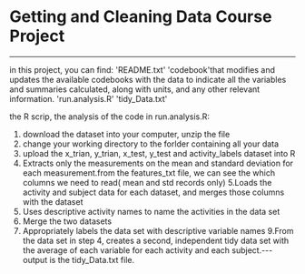 # Getting and Cleaning Data Course Project
---
in this project, you can find: 
'README.txt'
'codebook'that modifies and updates the available codebooks with the data to indicate all the variables and summaries  calculated, along with units, and any other relevant information.
'run.analysis.R'
'tidy_Data.txt'

the R scrip, the analysis of the code in run.analysis.R:
1. download the dataset into your computer, unzip the file
2. change your working directory to the forlder containing all your data
3. upload the x_trian, y_trian, x_test, y_test and activity_labels dataset into R
4. Extracts only the measurements on the mean and standard deviation for each measurement.from the features_txt file, we can see the which columns we need to read( mean and std records only)
5.Loads the activity and subject data for each dataset, and merges those columns with the dataset
6. Uses descriptive activity names to name the activities in the data set
7. Merge the two datasets
8. Appropriately labels the data set with descriptive variable names
9.From the data set in step 4, creates a second, independent tidy data set with the average of each variable for each activity and each subject.---output is the tidy_Data.txt file.






